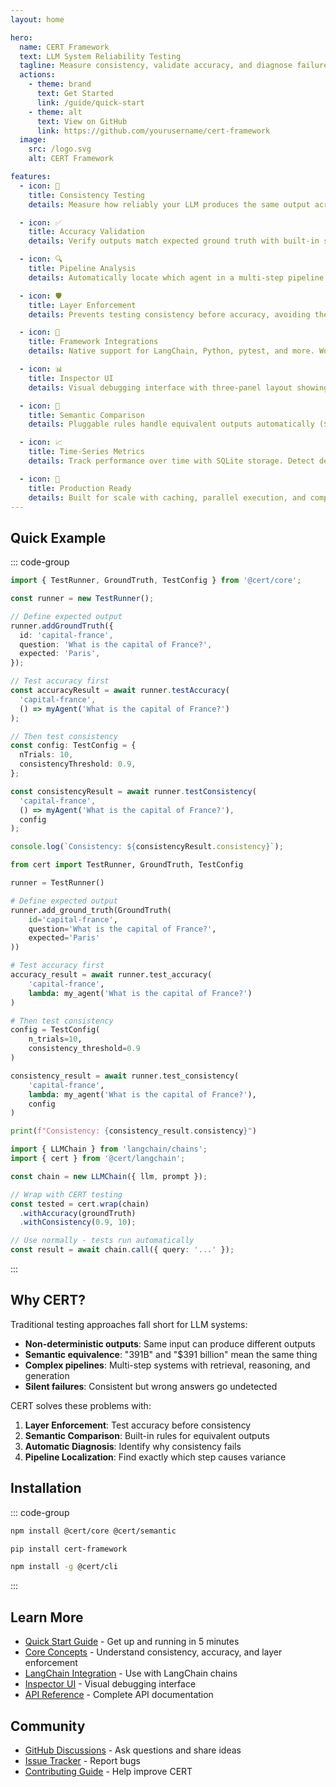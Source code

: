 ```yaml
---
layout: home

hero:
  name: CERT Framework
  text: LLM System Reliability Testing
  tagline: Measure consistency, validate accuracy, and diagnose failures in LLM applications
  actions:
    - theme: brand
      text: Get Started
      link: /guide/quick-start
    - theme: alt
      text: View on GitHub
      link: https://github.com/yourusername/cert-framework
  image:
    src: /logo.svg
    alt: CERT Framework

features:
  - icon: 🎯
    title: Consistency Testing
    details: Measure how reliably your LLM produces the same output across multiple runs. Automatically diagnose variance causes.

  - icon: ✅
    title: Accuracy Validation
    details: Verify outputs match expected ground truth with built-in semantic comparison for equivalent answers.

  - icon: 🔍
    title: Pipeline Analysis
    details: Automatically locate which agent in a multi-step pipeline is causing inconsistencies using binary search.

  - icon: 🛡️
    title: Layer Enforcement
    details: Prevents testing consistency before accuracy, avoiding the common mistake of accepting consistent but wrong answers.

  - icon: 🔌
    title: Framework Integrations
    details: Native support for LangChain, Python, pytest, and more. Works with any LLM framework.

  - icon: 📊
    title: Inspector UI
    details: Visual debugging interface with three-panel layout showing tests, configuration, and results in real-time.

  - icon: 🧠
    title: Semantic Comparison
    details: Pluggable rules handle equivalent outputs automatically ($391B = $391 billion = $391,000,000,000).

  - icon: 📈
    title: Time-Series Metrics
    details: Track performance over time with SQLite storage. Detect degradation automatically with alerts.

  - icon: 🚀
    title: Production Ready
    details: Built for scale with caching, parallel execution, and comprehensive TypeScript types.
---
```


## Quick Example

::: code-group

```typescript [TypeScript]
import { TestRunner, GroundTruth, TestConfig } from '@cert/core';

const runner = new TestRunner();

// Define expected output
runner.addGroundTruth({
  id: 'capital-france',
  question: 'What is the capital of France?',
  expected: 'Paris',
});

// Test accuracy first
const accuracyResult = await runner.testAccuracy(
  'capital-france',
  () => myAgent('What is the capital of France?')
);

// Then test consistency
const config: TestConfig = {
  nTrials: 10,
  consistencyThreshold: 0.9,
};

const consistencyResult = await runner.testConsistency(
  'capital-france',
  () => myAgent('What is the capital of France?'),
  config
);

console.log(`Consistency: ${consistencyResult.consistency}`);
```

```python [Python]
from cert import TestRunner, GroundTruth, TestConfig

runner = TestRunner()

# Define expected output
runner.add_ground_truth(GroundTruth(
    id='capital-france',
    question='What is the capital of France?',
    expected='Paris'
))

# Test accuracy first
accuracy_result = await runner.test_accuracy(
    'capital-france',
    lambda: my_agent('What is the capital of France?')
)

# Then test consistency
config = TestConfig(
    n_trials=10,
    consistency_threshold=0.9
)

consistency_result = await runner.test_consistency(
    'capital-france',
    lambda: my_agent('What is the capital of France?'),
    config
)

print(f"Consistency: {consistency_result.consistency}")
```

```typescript [LangChain]
import { LLMChain } from 'langchain/chains';
import { cert } from '@cert/langchain';

const chain = new LLMChain({ llm, prompt });

// Wrap with CERT testing
const tested = cert.wrap(chain)
  .withAccuracy(groundTruth)
  .withConsistency(0.9, 10);

// Use normally - tests run automatically
const result = await chain.call({ query: '...' });
```

:::

## Why CERT?

Traditional testing approaches fall short for LLM systems:

- **Non-deterministic outputs**: Same input can produce different outputs
- **Semantic equivalence**: "391B" and "$391 billion" mean the same thing
- **Complex pipelines**: Multi-step systems with retrieval, reasoning, and generation
- **Silent failures**: Consistent but wrong answers go undetected

CERT solves these problems with:

1. **Layer Enforcement**: Test accuracy before consistency
2. **Semantic Comparison**: Built-in rules for equivalent outputs
3. **Automatic Diagnosis**: Identify why consistency fails
4. **Pipeline Localization**: Find exactly which step causes variance

## Installation

::: code-group

```bash [npm]
npm install @cert/core @cert/semantic
```

```bash [Python]
pip install cert-framework
```

```bash [CLI]
npm install -g @cert/cli
```

:::

## Learn More

- [Quick Start Guide](/guide/quick-start) - Get up and running in 5 minutes
- [Core Concepts](/guide/concepts) - Understand consistency, accuracy, and layer enforcement
- [LangChain Integration](/guide/langchain) - Use with LangChain chains
- [Inspector UI](/guide/inspector) - Visual debugging interface
- [API Reference](/api/core) - Complete API documentation

## Community

- [GitHub Discussions](https://github.com/yourusername/cert-framework/discussions) - Ask questions and share ideas
- [Issue Tracker](https://github.com/yourusername/cert-framework/issues) - Report bugs
- [Contributing Guide](https://github.com/yourusername/cert-framework/blob/main/CONTRIBUTING.md) - Help improve CERT

